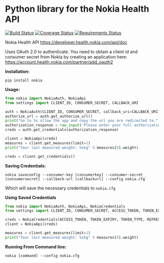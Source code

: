 # Python library for the Nokia Health API

[![Build Status](https://travis-ci.org/orcasgit/python-nokia.svg?branch=master)](https://travis-ci.org/orcasgit/python-nokia) [![Coverage Status](https://coveralls.io/repos/orcasgit/python-nokia/badge.png?branch=master)](https://coveralls.io/r/orcasgit/python-nokia?branch=master) [![Requirements Status](https://requires.io/github/orcasgit/python-nokia/requirements.svg?branch=master)](https://requires.io/github/orcasgit/python-nokia/requirements/?branch=master)

Nokia Health API
<https://developer.health.nokia.com/api/doc>

Uses OAuth 2.0 to authenticate. You need to obtain a client id
and consumer secret from Nokia by creating an application
here: <https://account.health.nokia.com/partner/add_oauth2>

**Installation:**

    pip install nokia

**Usage:**

``` python
from nokia import NokiaAuth, NokiaApi
from settings import CLIENT_ID, CONSUMER_SECRET, CALLBACK_URI

auth = NokiaAuth(CLIENT_ID, CONSUMER_SECRET, callback_uri=CALLBACK_URI)
authorize_url = auth.get_authorize_url()
print("Go to %s allow the app and copy the url you are redirected to." % authorize_url)
authorization_response = raw_input('Please enter your full authorization response url: ')
creds = auth.get_credentials(authorization_response)

client = NokiaApi(creds)
measures = client.get_measures(limit=1)
print("Your last measured weight: %skg" % measures[0].weight)

creds = client.get_credentials()
```
**Saving Credentials:**


	nokia saveconfig --consumer-key [consumerkey] --consumer-secret [consumersecret] --callback-url [callbackurl] --config nokia.cfg`

 Which will save the necessary credentials to `nokia.cfg`
 
 **Using Saved Credentials**
  
``` python
from nokia import NokiaAuth, NokiaApi, NokiaCredentials
from settings import CLIENT_ID, CONSUMER_SECRET, ACCESS_TOKEN, TOKEN_EXPIRY, TOKEN_TYPE, REFRESH_TOKEN, USER_ID

creds = NokiaCredentials(ACCESS_TOKEN, TOKEN_EXPIRY, TOKEN_TYPE, REFRESH_TOKEN, USER_ID, CLIENT_ID, CONSUMER_SECRET )
client = NokiaApi(creds)

measures = client.get_measures(limit=1)
print("Your last measured weight: %skg" % measures[0].weight)
```
 
 
 **Running From Command line:**

	nokia [command] --config nokia.cfg 


